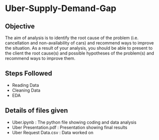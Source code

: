 # Uber-Supply-Demand-Gap
## Objective
The aim of analysis is to identify the root cause of the problem (i.e. cancellation and non-availability of cars) and recommend ways to improve the situation. As a result of your analysis, you should be able to present to the client the root cause(s) and possible hypotheses of the problem(s) and recommend ways to improve them.
## Steps Followed
- Reading Data
- Cleaning Data
- EDA
## Details of files given
- Uber.ipynb : The python file showing coding and data analysis
- Uber Presentation.pdf : Presentation showing final results
- Uber Request Data.csv : Data worked on
